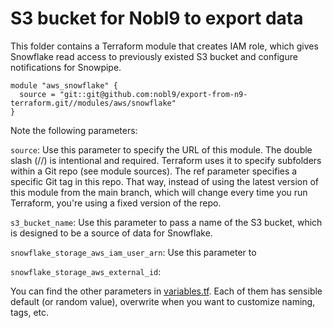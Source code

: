 # S3 bucket for Nobl9 to export data

This folder contains a Terraform module that creates IAM role, which gives Snowflake read access to previously existed
S3 bucket and configure notifications for Snowpipe.

```hcl
module "aws_snowflake" {
  source = "git::git@github.com:nobl9/export-from-n9-terraform.git//modules/aws/snowflake"
}
```

Note the following parameters:

`source`: Use this parameter to specify the URL of this module. The double slash (//) is intentional and required.
Terraform uses it to specify subfolders within a Git repo (see module sources). The ref parameter specifies a specific
Git tag in this repo. That way, instead of using the latest version of this module from the main branch, which will
change every time you run Terraform, you're using a fixed version of the repo.

`s3_bucket_name`: Use this parameter to pass a name of the S3 bucket, which is designed to be a source of data for Snowflake.

`snowflake_storage_aws_iam_user_arn`: Use this parameter to

`snowflake_storage_aws_external_id`:

You can find the other parameters in [variables.tf](./variables.tf). Each of them has sensible default (or random value),
overwrite when you want to customize naming, tags, etc.

<!-- Note the **all outputs** from [outputs.tf](./outputs.tf) has to be passed to [Nobl9 application](http://app.nobl9.com/) during
creation of export integration to provide access. -->

